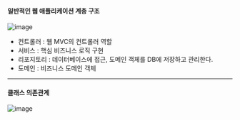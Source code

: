 #### **일반적인 웹 애플리케이션 계층 구조**

![image](https://user-images.githubusercontent.com/56163121/157676933-d65d85f6-b524-4ce3-817e-13d6b44f8f40.png)


-   컨트롤러 : 웹 MVC의 컨트롤러 역할
-   서비스 : 핵심 비즈니스 로직 구현
-   리포지토리 : 데이터베이스에 접근, 도메인 객체를 DB에 저장하고 관리한다.
-   도메인 : 비즈니스 도메인 객체

---

#### **클래스 의존관계**

![image](https://user-images.githubusercontent.com/56163121/157676968-ceb4ef5f-adb6-4abf-99fb-96e63bb0d350.png)
